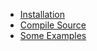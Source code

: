   * [Installation](Installation.md)
  * [Compile Source](CompileProject.md)
  * [Some Examples](Examples.md)
